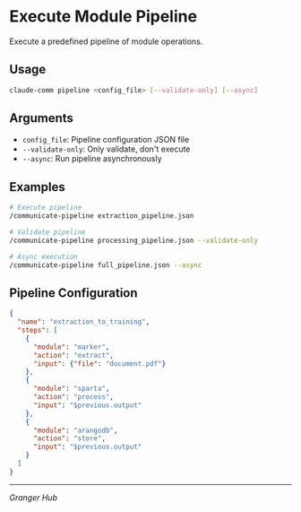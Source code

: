 # Execute Module Pipeline

Execute a predefined pipeline of module operations.

## Usage

```bash
claude-comm pipeline <config_file> [--validate-only] [--async]
```

## Arguments

- `config_file`: Pipeline configuration JSON file
- `--validate-only`: Only validate, don't execute
- `--async`: Run pipeline asynchronously

## Examples

```bash
# Execute pipeline
/communicate-pipeline extraction_pipeline.json

# Validate pipeline
/communicate-pipeline processing_pipeline.json --validate-only

# Async execution
/communicate-pipeline full_pipeline.json --async
```

## Pipeline Configuration

```json
{
  "name": "extraction_to_training",
  "steps": [
    {
      "module": "marker",
      "action": "extract",
      "input": {"file": "document.pdf"}
    },
    {
      "module": "sparta",
      "action": "process",
      "input": "$previous.output"
    },
    {
      "module": "arangodb",
      "action": "store",
      "input": "$previous.output"
    }
  ]
}
```

---
*Granger Hub*
